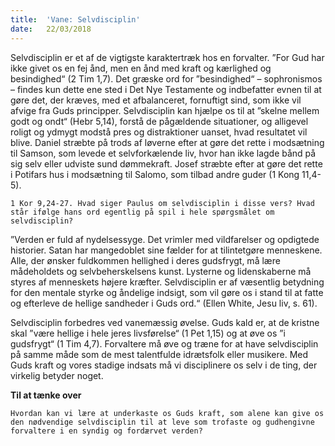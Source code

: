 ```yaml
---
title:  'Vane: Selvdisciplin'
date:   22/03/2018
---
```


Selvdisciplin er et af de vigtigste karaktertræk hos en forvalter. ”For Gud har ikke givet os en fej ånd, men en ånd med kraft og kærlighed og besindighed“ (2 Tim 1,7). Det græske ord for ”besindighed“ – sophronismos – findes kun dette ene sted i Det Nye Testamente og indbefatter evnen til at gøre det, der kræves, med et afbalanceret, fornuftigt sind, som ikke vil afvige fra Guds principper. Selvdisciplin kan hjælpe os til at ”skelne mellem godt og ondt“ (Hebr 5,14), forstå de pågældende situationer, og alligevel roligt og ydmygt modstå pres og distraktioner uanset, hvad resultatet vil blive. Daniel stræbte på trods af løverne efter at gøre det rette i modsætning til Samson, som levede et selvforkælende liv, hvor han ikke lagde bånd på sig selv eller udviste sund dømmekraft. Josef stræbte efter at gøre det rette i Potifars hus i modsætning til Salomo, som tilbad andre guder (1 Kong 11,4-5).

`1 Kor 9,24-27. Hvad siger Paulus om selvdisciplin i disse vers? Hvad står ifølge hans ord egentlig på spil i hele spørgsmålet om selvdisciplin?`

”Verden er fuld af nydelsessyge. Det vrimler med vildfarelser og opdigtede historier. Satan har mangedoblet sine fælder for at tilintetgøre menneskene. Alle, der ønsker fuldkommen hellighed i deres gudsfrygt, må lære mådeholdets og selvbeherskelsens kunst. Lysterne og lidenskaberne må styres af menneskets højere kræfter. Selvdisciplin er af væsentlig betydning for den mentale styrke og åndelige indsigt, som vil gøre os i stand til at fatte og efterleve de hellige sandheder i Guds ord.“ (Ellen White, Jesu liv, s. 61).

Selvdisciplin forbedres ved vanemæssig øvelse. Guds kald er, at de kristne skal ”være hellige i hele jeres livsførelse“ (1 Pet 1,15) og at øve os ”i gudsfrygt“ (1 Tim 4,7). Forvaltere må øve og træne for at have selvdisciplin på samme måde som de mest talentfulde idrætsfolk eller musikere. Med Guds kraft og vores stadige indsats må vi disciplinere os selv i de ting, der virkelig betyder noget.

**Til at tænke over**

`Hvordan kan vi lære at underkaste os Guds kraft, som alene kan give os den nødvendige selvdisciplin til at leve som trofaste og gudhengivne forvaltere i en syndig og fordærvet verden?`
